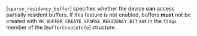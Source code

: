 [`sparse_residency_buffer`] specifies
whether the device  **can**  access partially resident buffers.
If this feature is not enabled, buffers  **must**  not be created with
`VK_BUFFER_CREATE_SPARSE_RESIDENCY_BIT` set in the `flags`
member of the [`BufferCreateInfo`] structure.